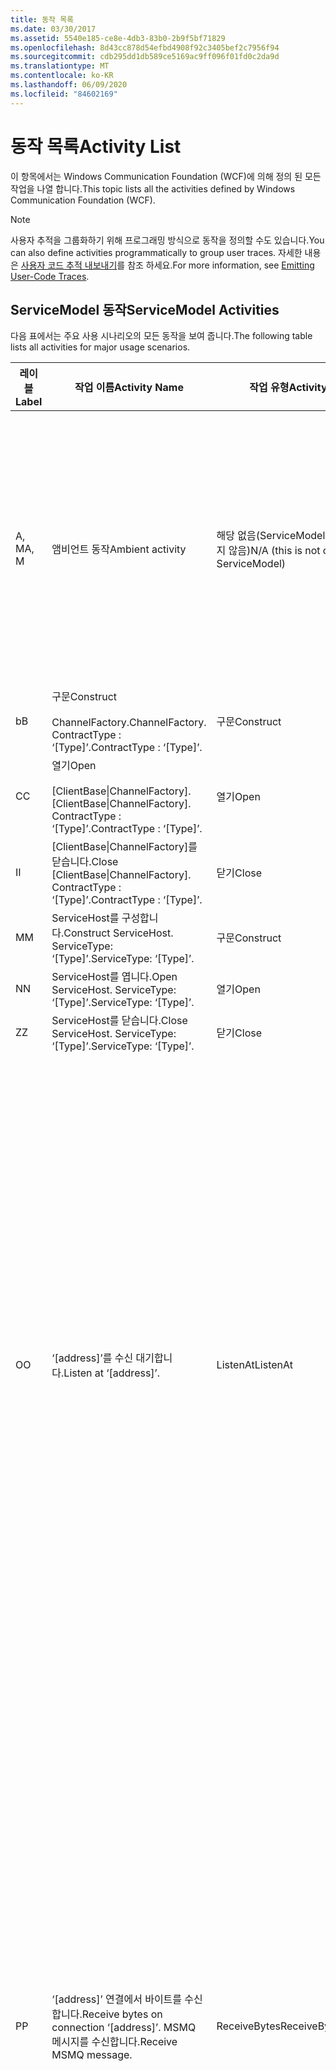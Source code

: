 ```yaml
---
title: 동작 목록
ms.date: 03/30/2017
ms.assetid: 5540e185-ce8e-4db3-83b0-2b9f5bf71829
ms.openlocfilehash: 8d43cc878d54efbd4908f92c3405bef2c7956f94
ms.sourcegitcommit: cdb295dd1db589ce5169ac9ff096f01fd0c2da9d
ms.translationtype: MT
ms.contentlocale: ko-KR
ms.lasthandoff: 06/09/2020
ms.locfileid: "84602169"
---
```

# <a name="activity-list"></a><span data-ttu-id="55ff4-102">동작 목록</span><span class="sxs-lookup"><span data-stu-id="55ff4-102">Activity List</span></span>
<span data-ttu-id="55ff4-103">이 항목에서는 Windows Communication Foundation (WCF)에 의해 정의 된 모든 작업을 나열 합니다.</span><span class="sxs-lookup"><span data-stu-id="55ff4-103">This topic lists all the activities defined by Windows Communication Foundation (WCF).</span></span>  
  
> [!NOTE]
> <span data-ttu-id="55ff4-104">사용자 추적을 그룹화하기 위해 프로그래밍 방식으로 동작을 정의할 수도 있습니다.</span><span class="sxs-lookup"><span data-stu-id="55ff4-104">You can also define activities programmatically to group user traces.</span></span> <span data-ttu-id="55ff4-105">자세한 내용은 [사용자 코드 추적 내보내기](emitting-user-code-traces.md)를 참조 하세요.</span><span class="sxs-lookup"><span data-stu-id="55ff4-105">For more information, see [Emitting User-Code Traces](emitting-user-code-traces.md).</span></span>  
  
## <a name="servicemodel-activities"></a><span data-ttu-id="55ff4-106">ServiceModel 동작</span><span class="sxs-lookup"><span data-stu-id="55ff4-106">ServiceModel Activities</span></span>  
 <span data-ttu-id="55ff4-107">다음 표에서는 주요 사용 시나리오의 모든 동작을 보여 줍니다.</span><span class="sxs-lookup"><span data-stu-id="55ff4-107">The following table lists all activities for major usage scenarios.</span></span>  
  
|<span data-ttu-id="55ff4-108">레이블</span><span class="sxs-lookup"><span data-stu-id="55ff4-108">Label</span></span>|<span data-ttu-id="55ff4-109">작업 이름</span><span class="sxs-lookup"><span data-stu-id="55ff4-109">Activity Name</span></span>|<span data-ttu-id="55ff4-110">작업 유형</span><span class="sxs-lookup"><span data-stu-id="55ff4-110">Activity Type</span></span>|<span data-ttu-id="55ff4-111">Description</span><span class="sxs-lookup"><span data-stu-id="55ff4-111">Description</span></span>|  
|-----------|-------------------|-------------------|-----------------|  
|<span data-ttu-id="55ff4-112">A, M</span><span class="sxs-lookup"><span data-stu-id="55ff4-112">A, M</span></span>|<span data-ttu-id="55ff4-113">앰비언트 동작</span><span class="sxs-lookup"><span data-stu-id="55ff4-113">Ambient activity</span></span>|<span data-ttu-id="55ff4-114">해당 없음(ServiceModel에 의해 제어되지 않음)</span><span class="sxs-lookup"><span data-stu-id="55ff4-114">N/A (this is not controlled by ServiceModel)</span></span>|<span data-ttu-id="55ff4-115">ServiceModel 코드를 호출하기 이전에 TLS에 해당 ID가 설정되어 있는 동작입니다(클라이언트측 또는 서버측).</span><span class="sxs-lookup"><span data-stu-id="55ff4-115">The activity whose ID is set in TLS before any calls to ServiceModel code (client side or server side).</span></span><br /><br /> <span data-ttu-id="55ff4-116">예: WCF 클라이언트에서 open이 호출 된 작업 또는 serviceHost. open이 호출 됩니다.</span><span class="sxs-lookup"><span data-stu-id="55ff4-116">Example: An activity where  open is called on the WCF client or serviceHost.open is called.</span></span>|  
|<span data-ttu-id="55ff4-117">b</span><span class="sxs-lookup"><span data-stu-id="55ff4-117">B</span></span>|<span data-ttu-id="55ff4-118">구문</span><span class="sxs-lookup"><span data-stu-id="55ff4-118">Construct</span></span><br /><br /> <span data-ttu-id="55ff4-119">ChannelFactory.</span><span class="sxs-lookup"><span data-stu-id="55ff4-119">ChannelFactory.</span></span> <span data-ttu-id="55ff4-120">ContractType : ‘[Type]’.</span><span class="sxs-lookup"><span data-stu-id="55ff4-120">ContractType : ‘[Type]’.</span></span>|<span data-ttu-id="55ff4-121">구문</span><span class="sxs-lookup"><span data-stu-id="55ff4-121">Construct</span></span>||  
|<span data-ttu-id="55ff4-122">C</span><span class="sxs-lookup"><span data-stu-id="55ff4-122">C</span></span>|<span data-ttu-id="55ff4-123">열기</span><span class="sxs-lookup"><span data-stu-id="55ff4-123">Open</span></span><br /><br /> <span data-ttu-id="55ff4-124">[ClientBase&#124;ChannelFactory].</span><span class="sxs-lookup"><span data-stu-id="55ff4-124">[ClientBase&#124;ChannelFactory].</span></span> <span data-ttu-id="55ff4-125">ContractType : ‘[Type]’.</span><span class="sxs-lookup"><span data-stu-id="55ff4-125">ContractType : ‘[Type]’.</span></span>|<span data-ttu-id="55ff4-126">열기</span><span class="sxs-lookup"><span data-stu-id="55ff4-126">Open</span></span>||  
|<span data-ttu-id="55ff4-127">I</span><span class="sxs-lookup"><span data-stu-id="55ff4-127">I</span></span>|<span data-ttu-id="55ff4-128">[ClientBase&#124;ChannelFactory]를 닫습니다.</span><span class="sxs-lookup"><span data-stu-id="55ff4-128">Close [ClientBase&#124;ChannelFactory].</span></span> <span data-ttu-id="55ff4-129">ContractType : ‘[Type]’.</span><span class="sxs-lookup"><span data-stu-id="55ff4-129">ContractType : ‘[Type]’.</span></span>|<span data-ttu-id="55ff4-130">닫기</span><span class="sxs-lookup"><span data-stu-id="55ff4-130">Close</span></span>||  
|<span data-ttu-id="55ff4-131">M</span><span class="sxs-lookup"><span data-stu-id="55ff4-131">M</span></span>|<span data-ttu-id="55ff4-132">ServiceHost를 구성합니다.</span><span class="sxs-lookup"><span data-stu-id="55ff4-132">Construct ServiceHost.</span></span> <span data-ttu-id="55ff4-133">ServiceType: ‘[Type]’.</span><span class="sxs-lookup"><span data-stu-id="55ff4-133">ServiceType: ‘[Type]’.</span></span>|<span data-ttu-id="55ff4-134">구문</span><span class="sxs-lookup"><span data-stu-id="55ff4-134">Construct</span></span>||  
|<span data-ttu-id="55ff4-135">N</span><span class="sxs-lookup"><span data-stu-id="55ff4-135">N</span></span>|<span data-ttu-id="55ff4-136">ServiceHost를 엽니다.</span><span class="sxs-lookup"><span data-stu-id="55ff4-136">Open ServiceHost.</span></span> <span data-ttu-id="55ff4-137">ServiceType: ‘[Type]’.</span><span class="sxs-lookup"><span data-stu-id="55ff4-137">ServiceType: ‘[Type]’.</span></span>|<span data-ttu-id="55ff4-138">열기</span><span class="sxs-lookup"><span data-stu-id="55ff4-138">Open</span></span>||  
|<span data-ttu-id="55ff4-139">Z</span><span class="sxs-lookup"><span data-stu-id="55ff4-139">Z</span></span>|<span data-ttu-id="55ff4-140">ServiceHost를 닫습니다.</span><span class="sxs-lookup"><span data-stu-id="55ff4-140">Close ServiceHost.</span></span> <span data-ttu-id="55ff4-141">ServiceType: ‘[Type]’.</span><span class="sxs-lookup"><span data-stu-id="55ff4-141">ServiceType: ‘[Type]’.</span></span>|<span data-ttu-id="55ff4-142">닫기</span><span class="sxs-lookup"><span data-stu-id="55ff4-142">Close</span></span>||  
|<span data-ttu-id="55ff4-143">O</span><span class="sxs-lookup"><span data-stu-id="55ff4-143">O</span></span>|<span data-ttu-id="55ff4-144">‘[address]’를 수신 대기합니다.</span><span class="sxs-lookup"><span data-stu-id="55ff4-144">Listen at ‘[address]’.</span></span>|<span data-ttu-id="55ff4-145">ListenAt</span><span class="sxs-lookup"><span data-stu-id="55ff4-145">ListenAt</span></span>|<span data-ttu-id="55ff4-146">이 동작과 다음 동작은 전송 관련 동작입니다.</span><span class="sxs-lookup"><span data-stu-id="55ff4-146">This and the next activity are transport-specific.</span></span> <span data-ttu-id="55ff4-147">ListenAt 동작은 채널 수신기에서 수신 대기하는 주소에 매핑되는 콘텐츠를 표시합니다.</span><span class="sxs-lookup"><span data-stu-id="55ff4-147">The ListenAt activity represents the content that maps to the address where the channel listener listens at.</span></span> <span data-ttu-id="55ff4-148">MSMQ의 경우에는 큐가 하나의 주소로 매핑되기 때문에 큐 자체가 콘텐츠입니다.</span><span class="sxs-lookup"><span data-stu-id="55ff4-148">In the case of MSMQ, it is the queue itself since the queue maps to one address.</span></span> <span data-ttu-id="55ff4-149">이 동작은 연결 지향 전송의 경우 들어오는 연결을 수신 대기합니다. MSMQ의 경우에는 MSMQ 메시지를 수신 대기합니다.</span><span class="sxs-lookup"><span data-stu-id="55ff4-149">This activity listens for incoming connections in the case of connection-oriented transports, for MSMQ messages in the case of MSMQ.</span></span> <span data-ttu-id="55ff4-150">이 동작은 ServiceHost.Open() 중에 만들어지며 모든 ReceiveBytes 동작 전송을 비롯하여 수신기 만들기 및 삭제와 관련된 추적을 포함합니다.</span><span class="sxs-lookup"><span data-stu-id="55ff4-150">This activity is created during ServiceHost.Open(), and contains the traces related to creating and disposing the listener, as well as transferring out to all ReceiveBytes activities.</span></span>|  
|<span data-ttu-id="55ff4-151">P</span><span class="sxs-lookup"><span data-stu-id="55ff4-151">P</span></span>|<span data-ttu-id="55ff4-152">‘[address]’ 연결에서 바이트를 수신합니다.</span><span class="sxs-lookup"><span data-stu-id="55ff4-152">Receive bytes on connection ‘[address]’.</span></span> <span data-ttu-id="55ff4-153">MSMQ 메시지를 수신합니다.</span><span class="sxs-lookup"><span data-stu-id="55ff4-153">Receive MSMQ message.</span></span>|<span data-ttu-id="55ff4-154">ReceiveBytes</span><span class="sxs-lookup"><span data-stu-id="55ff4-154">ReceiveBytes</span></span>|<span data-ttu-id="55ff4-155">이 작업에서 궁극적으로 WCF 메시지를 가져오는 데이터가 처리 됩니다.</span><span class="sxs-lookup"><span data-stu-id="55ff4-155">In this activity, data that will eventually get a WCF message is processed.</span></span> <span data-ttu-id="55ff4-156">연결 지향 전송이나 http의 경우 들어오는 바이트가 대기합니다.</span><span class="sxs-lookup"><span data-stu-id="55ff4-156">Incoming bytes are waited in the case of connection-oriented transport or http.</span></span> <span data-ttu-id="55ff4-157">TCP/명명된 파이프의 경우, 연결이 설정될 때 동작이 발생하므로 이 동작의 수명이 연결 수명입니다.</span><span class="sxs-lookup"><span data-stu-id="55ff4-157">For TCP/named-pipe, the lifetime of this activity is the lifetime of the connection, as it is created when the connection is created.</span></span> <span data-ttu-id="55ff4-158">http의 경우 이 동작의 수명이 메시지 요청 수명이며 메시지를 보낼 때 동작이 발생합니다.</span><span class="sxs-lookup"><span data-stu-id="55ff4-158">For http, it is of the lifetime of a message request and is created when the message is sent.</span></span> <span data-ttu-id="55ff4-159">이 동작에는 모든 메시지(개체) 처리 동작뿐만 아니라 연결 만들기와 삭제에 관련된 추적(해당하는 경우)이 포함됩니다.</span><span class="sxs-lookup"><span data-stu-id="55ff4-159">This activity contains the traces related to creating and disposing the connection if applicable, as well as transfers out to all message (object) processing activities.</span></span><br /><br /> <span data-ttu-id="55ff4-160">MSMQ의 경우 MSMQ 메시지를 검색하는 동작입니다.</span><span class="sxs-lookup"><span data-stu-id="55ff4-160">In the case of MSMQ, it is the activity where the MSMQ message is retrieved.</span></span>|  
|<span data-ttu-id="55ff4-161">Q</span><span class="sxs-lookup"><span data-stu-id="55ff4-161">Q</span></span>|<span data-ttu-id="55ff4-162">[number] 메시지를 처리합니다.</span><span class="sxs-lookup"><span data-stu-id="55ff4-162">Process message [number].</span></span> <span data-ttu-id="55ff4-163">여기서 [number]는 1부터 시작하여 순차적으로 증가하는 값입니다.</span><span class="sxs-lookup"><span data-stu-id="55ff4-163">(Note, [number] is a monotonically increasing value which starts at 1.)</span></span>|<span data-ttu-id="55ff4-164">ProcessMessage</span><span class="sxs-lookup"><span data-stu-id="55ff4-164">ProcessMessage</span></span>|<span data-ttu-id="55ff4-165">들어오는 메시지를 처리합니다.</span><span class="sxs-lookup"><span data-stu-id="55ff4-165">Process an incoming message.</span></span> <span data-ttu-id="55ff4-166">이 작업은 모든 데이터 (바이트, MSMQ 메시지)를 받아 WCF 메시지 개체를 구성 하는 경우에 시작 됩니다.</span><span class="sxs-lookup"><span data-stu-id="55ff4-166">This activity starts when all the data (bytes, MSMQ message) are received to form a WCF message object.</span></span> <span data-ttu-id="55ff4-167">이 동작에서는 헤더 처리를 추적합니다.</span><span class="sxs-lookup"><span data-stu-id="55ff4-167">Traces within this activity deal with header processing.</span></span><br /><br /> <span data-ttu-id="55ff4-168">디스패치할 수 있는 메시지가 생성되면 해당 동작 ID를 조회한 후 ServiceHost ProcessAction 동작이 전환됩니다.</span><span class="sxs-lookup"><span data-stu-id="55ff4-168">Once a message that can be dispatched is formed, the ServiceHost ProcessAction activity is switched to after looking up the corresponding Activity ID.</span></span>|  
|<span data-ttu-id="55ff4-169">D, S</span><span class="sxs-lookup"><span data-stu-id="55ff4-169">D, S</span></span>|<span data-ttu-id="55ff4-170">‘[action]’ 작업을 처리합니다.</span><span class="sxs-lookup"><span data-stu-id="55ff4-170">Process action ‘[action]’.</span></span>|<span data-ttu-id="55ff4-171">ProcessAction</span><span class="sxs-lookup"><span data-stu-id="55ff4-171">ProcessAction</span></span>|<span data-ttu-id="55ff4-172">수신할 때는 메시지를 사용자 코드로 디스패치하기 위해 전송/보안/RM 스택을 통해 메시지를 처리하고, 전송할 때는 역순으로 처리합니다.</span><span class="sxs-lookup"><span data-stu-id="55ff4-172">Process the message through the Transport/Security/RM stack for dispatching the message to user code on receive, and in the reverse order on send.</span></span><br /><br /> <span data-ttu-id="55ff4-173">서버에서이 활동은 "활동 전파"를 통해 메시지 헤더에 전송 된 활동 ID를 사용 합니다. 그렇지 않으면 새 GUID가 만들어집니다.</span><span class="sxs-lookup"><span data-stu-id="55ff4-173">On the server, this activity uses the propagated Activity ID if it is sent in the message header via "Activity Propagation"; otherwise, a new GUID is created.</span></span><br /><br /> <span data-ttu-id="55ff4-174">요청/회신 계약의 응답 메시지 또한 해당 동작에서 처리됩니다.</span><span class="sxs-lookup"><span data-stu-id="55ff4-174">The response message for request/reply contracts is also processed in that activity.</span></span>|  
|<span data-ttu-id="55ff4-175">T</span><span class="sxs-lookup"><span data-stu-id="55ff4-175">T</span></span>|<span data-ttu-id="55ff4-176">‘[IContract.Operation]’을 실행합니다.</span><span class="sxs-lookup"><span data-stu-id="55ff4-176">Execute ‘[IContract.Operation]’.</span></span>|<span data-ttu-id="55ff4-177">ExecuteUserCode</span><span class="sxs-lookup"><span data-stu-id="55ff4-177">ExecuteUserCode</span></span>|<span data-ttu-id="55ff4-178">서비스에서 디스패치 후 사용자 코드를 실행합니다.</span><span class="sxs-lookup"><span data-stu-id="55ff4-178">Execute user code after dispatch on the service side.</span></span> <span data-ttu-id="55ff4-179">이 동작에서는 사용자가 제공한 코드에서 ServiceHost 코드를 나타내는 경계를 제공합니다.</span><span class="sxs-lookup"><span data-stu-id="55ff4-179">This activity provides a boundary to delineate ServiceHost code from user-provided code.</span></span>|  
  
## <a name="security-activities"></a><span data-ttu-id="55ff4-180">보안 동작</span><span class="sxs-lookup"><span data-stu-id="55ff4-180">Security Activities</span></span>  
 <span data-ttu-id="55ff4-181">다음 표에서는 보안과 관련된 모든 동작을 보여 줍니다.</span><span class="sxs-lookup"><span data-stu-id="55ff4-181">The following table lists all activities related to Security.</span></span>  
  
|<span data-ttu-id="55ff4-182">작업 이름</span><span class="sxs-lookup"><span data-stu-id="55ff4-182">Activity Name</span></span>|<span data-ttu-id="55ff4-183">작업 유형</span><span class="sxs-lookup"><span data-stu-id="55ff4-183">Activity Type</span></span>|<span data-ttu-id="55ff4-184">Description</span><span class="sxs-lookup"><span data-stu-id="55ff4-184">Description</span></span>|  
|-------------------|-------------------|-----------------|  
|<span data-ttu-id="55ff4-185">보안 세션 설정</span><span class="sxs-lookup"><span data-stu-id="55ff4-185">Setup secure session</span></span>|<span data-ttu-id="55ff4-186">SetupSecurity</span><span class="sxs-lookup"><span data-stu-id="55ff4-186">SetupSecurity</span></span>|<span data-ttu-id="55ff4-187">클라이언트측에만 있습니다.</span><span class="sxs-lookup"><span data-stu-id="55ff4-187">Exists on the client side only.</span></span> <span data-ttu-id="55ff4-188">인증 및 보안 컨텍스트 설정을 위한 모든 RST\*/SCT 교환을 포함합니다.</span><span class="sxs-lookup"><span data-stu-id="55ff4-188">Contains all RST\*/SCT exchanges for authentication and setting the security context.</span></span> <span data-ttu-id="55ff4-189">인 경우 `propagateActivity` = `true` 이 활동은 서비스의 해당 Process Action RST \* /sct 활동에 병합 됩니다.</span><span class="sxs-lookup"><span data-stu-id="55ff4-189">If `propagateActivity`=`true`, this activity is merged with the service’s corresponding Process Action RST\*/SCT activities.</span></span>|  
|<span data-ttu-id="55ff4-190">보안 세션 닫기</span><span class="sxs-lookup"><span data-stu-id="55ff4-190">Close secure session</span></span>|<span data-ttu-id="55ff4-191">SetupSecurity</span><span class="sxs-lookup"><span data-stu-id="55ff4-191">SetupSecurity</span></span>|<span data-ttu-id="55ff4-192">클라이언트측에 있습니다.</span><span class="sxs-lookup"><span data-stu-id="55ff4-192">Exists on the client side.</span></span> <span data-ttu-id="55ff4-193">보안 세션을 닫기 위한 취소 메시지 교환을 포함합니다.</span><span class="sxs-lookup"><span data-stu-id="55ff4-193">Contains the Cancel message exchange for closing the secure session.</span></span> <span data-ttu-id="55ff4-194">인 경우 `propagateActivity` = `true` 이 작업은 서비스에서 프로세스 동작 "취소"와 병합 됩니다.</span><span class="sxs-lookup"><span data-stu-id="55ff4-194">If `propagateActivity`=`true`, this activity is merged with the Process Action "Cancel" from the service.</span></span>|  
  
 <span data-ttu-id="55ff4-195">다음 표에서는 COM+와 관련된 모든 동작을 보여 줍니다.</span><span class="sxs-lookup"><span data-stu-id="55ff4-195">The following table lists all activities related to COM+.</span></span>  
  
|<span data-ttu-id="55ff4-196">작업 이름</span><span class="sxs-lookup"><span data-stu-id="55ff4-196">Activity Name</span></span>|<span data-ttu-id="55ff4-197">작업 유형</span><span class="sxs-lookup"><span data-stu-id="55ff4-197">Activity Type</span></span>|<span data-ttu-id="55ff4-198">Description</span><span class="sxs-lookup"><span data-stu-id="55ff4-198">Description</span></span>|  
|-------------------|-------------------|-----------------|  
|<span data-ttu-id="55ff4-199">COM+ 인스턴스 만들기</span><span class="sxs-lookup"><span data-stu-id="55ff4-199">Create COM+ instance</span></span>|<span data-ttu-id="55ff4-200">TransferToCOMPlus</span><span class="sxs-lookup"><span data-stu-id="55ff4-200">TransferToCOMPlus</span></span>|<span data-ttu-id="55ff4-201">WCF 코드의 각 COM + 호출에 대 한 활동 인스턴스 1 개</span><span class="sxs-lookup"><span data-stu-id="55ff4-201">1 activity instance for each COM+ call from WCF code</span></span>|  
|<span data-ttu-id="55ff4-202">COM + 실행\<operation></span><span class="sxs-lookup"><span data-stu-id="55ff4-202">Execute COM+ \<operation></span></span>|<span data-ttu-id="55ff4-203">TransferToCOMPlus</span><span class="sxs-lookup"><span data-stu-id="55ff4-203">TransferToCOMPlus</span></span>|<span data-ttu-id="55ff4-204">WCF 코드의 각 COM + 호출에 대 한 활동 인스턴스 1 개</span><span class="sxs-lookup"><span data-stu-id="55ff4-204">1 activity instance for each COM+ call from WCF code</span></span>|  
  
## <a name="wmi-activities"></a><span data-ttu-id="55ff4-205">WMI 동작</span><span class="sxs-lookup"><span data-stu-id="55ff4-205">WMI Activities</span></span>  
 <span data-ttu-id="55ff4-206">다음 표에서는 WMI와 관련된 모든 동작을 보여 줍니다.</span><span class="sxs-lookup"><span data-stu-id="55ff4-206">The following table lists all activities related to WMI.</span></span>  
  
|<span data-ttu-id="55ff4-207">작업 이름</span><span class="sxs-lookup"><span data-stu-id="55ff4-207">Activity Name</span></span>|<span data-ttu-id="55ff4-208">작업 유형</span><span class="sxs-lookup"><span data-stu-id="55ff4-208">Activity Type</span></span>|<span data-ttu-id="55ff4-209">Description</span><span class="sxs-lookup"><span data-stu-id="55ff4-209">Description</span></span>|  
|-------------------|-------------------|-----------------|  
|<span data-ttu-id="55ff4-210">WMI 가져오기</span><span class="sxs-lookup"><span data-stu-id="55ff4-210">WMI get</span></span>|<span data-ttu-id="55ff4-211">WMIGetObject</span><span class="sxs-lookup"><span data-stu-id="55ff4-211">WMIGetObject</span></span>|<span data-ttu-id="55ff4-212">사용자가 WMI에서 데이터를 검색하고 있습니다.</span><span class="sxs-lookup"><span data-stu-id="55ff4-212">User is retrieving data from WMI.</span></span>|  
|<span data-ttu-id="55ff4-213">WMI 넣기</span><span class="sxs-lookup"><span data-stu-id="55ff4-213">WMI put</span></span>|<span data-ttu-id="55ff4-214">WmiPutInstance</span><span class="sxs-lookup"><span data-stu-id="55ff4-214">WmiPutInstance</span></span>|<span data-ttu-id="55ff4-215">사용자가 WMI로 데이터를 업데이트하고 있습니다.</span><span class="sxs-lookup"><span data-stu-id="55ff4-215">User is updating data with WMI.</span></span>|
